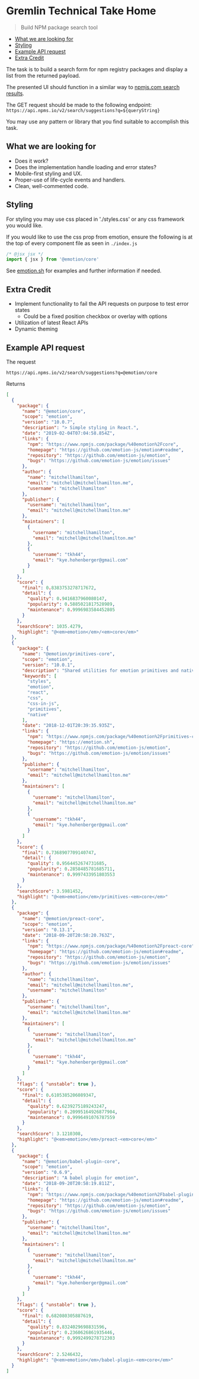 # Gremlin Technical Take Home

> Build NPM package search tool

- [What we are looking for](#what-we-are-looking-for)
- [Styling](#styling)
- [Example API request](#example-api-request)
- [Extra Credit](#extra-credit)

The task is to build a search form for npm registry packages and display a list from the returned payload.

The presented UI should function in a similar way to [npmjs.com search results](https://www.npmjs.com/search?q=%40emotion%2Fcore).

The GET request should be made to the following endpoint: `https://api.npms.io/v2/search/suggestions?q=${queryString}`

You may use any pattern or library that you find suitable to accomplish this task.

## What we are looking for

- Does it work?
- Does the implementation handle loading and error states?
- Mobile-first styling and UX.
- Proper-use of life-cycle events and handlers.
- Clean, well-commented code.

## Styling

For styling you may use css placed in './styles.css' or any css framework you would like.

If you would like to use the css prop from emotion, ensure the
following is at the top of every component file as seen in `./index.js`

```js
/* @jsx jsx */
import { jsx } from '@emotion/core'
```

See [emotion.sh](https://emotion.sh) for examples and further information if needed.

## Extra Credit

- Implement functionality to fail the API requests on purpose to test error states
  - Could be a fixed position checkbox or overlay with options
- Utilization of latest React APIs
- Dynamic theming

## Example API request

The request

```
https://api.npms.io/v2/search/suggestions?q=@emotion/core
```

Returns

```json
[
  {
    "package": {
      "name": "@emotion/core",
      "scope": "emotion",
      "version": "10.0.7",
      "description": "> Simple styling in React.",
      "date": "2019-02-04T07:04:58.854Z",
      "links": {
        "npm": "https://www.npmjs.com/package/%40emotion%2Fcore",
        "homepage": "https://github.com/emotion-js/emotion#readme",
        "repository": "https://github.com/emotion-js/emotion",
        "bugs": "https://github.com/emotion-js/emotion/issues"
      },
      "author": {
        "name": "mitchellhamilton",
        "email": "mitchell@mitchellhamilton.me",
        "username": "mitchellhamilton"
      },
      "publisher": {
        "username": "mitchellhamilton",
        "email": "mitchell@mitchellhamilton.me"
      },
      "maintainers": [
        {
          "username": "mitchellhamilton",
          "email": "mitchell@mitchellhamilton.me"
        },
        {
          "username": "tkh44",
          "email": "kye.hohenberger@gmail.com"
        }
      ]
    },
    "score": {
      "final": 0.8383753278717672,
      "detail": {
        "quality": 0.9416837960080147,
        "popularity": 0.5885021817528989,
        "maintenance": 0.9996983584452805
      }
    },
    "searchScore": 1035.4279,
    "highlight": "@<em>emotion</em>/<em>core</em>"
  },
  {
    "package": {
      "name": "@emotion/primitives-core",
      "scope": "emotion",
      "version": "10.0.1",
      "description": "Shared utilities for emotion primitives and native",
      "keywords": [
        "styles",
        "emotion",
        "react",
        "css",
        "css-in-js",
        "primitives",
        "native"
      ],
      "date": "2018-12-01T20:39:35.935Z",
      "links": {
        "npm": "https://www.npmjs.com/package/%40emotion%2Fprimitives-core",
        "homepage": "https://emotion.sh",
        "repository": "https://github.com/emotion-js/emotion",
        "bugs": "https://github.com/emotion-js/emotion/issues"
      },
      "publisher": {
        "username": "mitchellhamilton",
        "email": "mitchell@mitchellhamilton.me"
      },
      "maintainers": [
        {
          "username": "mitchellhamilton",
          "email": "mitchell@mitchellhamilton.me"
        },
        {
          "username": "tkh44",
          "email": "kye.hohenberger@gmail.com"
        }
      ]
    },
    "score": {
      "final": 0.7368907709140747,
      "detail": {
        "quality": 0.9564452674731685,
        "popularity": 0.2858485781685711,
        "maintenance": 0.9997433951803553
      }
    },
    "searchScore": 3.5981452,
    "highlight": "@<em>emotion</em>/primitives-<em>core</em>"
  },
  {
    "package": {
      "name": "@emotion/preact-core",
      "scope": "emotion",
      "version": "0.13.1",
      "date": "2018-09-20T20:58:20.763Z",
      "links": {
        "npm": "https://www.npmjs.com/package/%40emotion%2Fpreact-core",
        "homepage": "https://github.com/emotion-js/emotion#readme",
        "repository": "https://github.com/emotion-js/emotion",
        "bugs": "https://github.com/emotion-js/emotion/issues"
      },
      "author": {
        "name": "mitchellhamilton",
        "email": "mitchell@mitchellhamilton.me",
        "username": "mitchellhamilton"
      },
      "publisher": {
        "username": "mitchellhamilton",
        "email": "mitchell@mitchellhamilton.me"
      },
      "maintainers": [
        {
          "username": "mitchellhamilton",
          "email": "mitchell@mitchellhamilton.me"
        },
        {
          "username": "tkh44",
          "email": "kye.hohenberger@gmail.com"
        }
      ]
    },
    "flags": { "unstable": true },
    "score": {
      "final": 0.6105385206089347,
      "detail": {
        "quality": 0.6239275189243247,
        "popularity": 0.20995164926877904,
        "maintenance": 0.9996491076787559
      }
    },
    "searchScore": 3.1210308,
    "highlight": "@<em>emotion</em>/preact-<em>core</em>"
  },
  {
    "package": {
      "name": "@emotion/babel-plugin-core",
      "scope": "emotion",
      "version": "0.6.9",
      "description": "A babel plugin for emotion",
      "date": "2018-09-20T20:58:19.811Z",
      "links": {
        "npm": "https://www.npmjs.com/package/%40emotion%2Fbabel-plugin-core",
        "homepage": "https://github.com/emotion-js/emotion#readme",
        "repository": "https://github.com/emotion-js/emotion",
        "bugs": "https://github.com/emotion-js/emotion/issues"
      },
      "publisher": {
        "username": "mitchellhamilton",
        "email": "mitchell@mitchellhamilton.me"
      },
      "maintainers": [
        {
          "username": "mitchellhamilton",
          "email": "mitchell@mitchellhamilton.me"
        },
        {
          "username": "tkh44",
          "email": "kye.hohenberger@gmail.com"
        }
      ]
    },
    "flags": { "unstable": true },
    "score": {
      "final": 0.682080305887619,
      "detail": {
        "quality": 0.8324029698831596,
        "popularity": 0.2360626861935446,
        "maintenance": 0.9992499278712303
      }
    },
    "searchScore": 2.5246432,
    "highlight": "@<em>emotion</em>/babel-plugin-<em>core</em>"
  }
]
```
